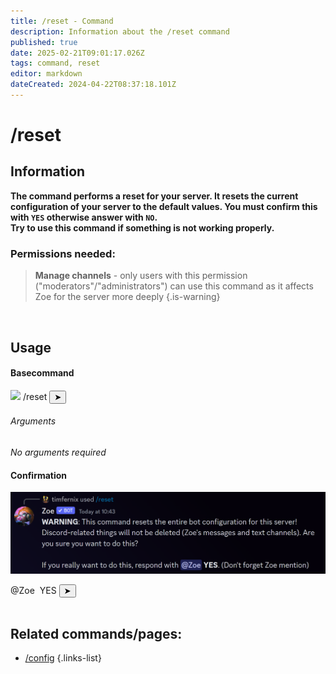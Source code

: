 ```yaml
---
title: /reset - Command
description: Information about the /reset command
published: true
date: 2025-02-21T09:01:17.026Z
tags: command, reset
editor: markdown
dateCreated: 2024-04-22T08:37:18.101Z
---
```


# /reset
## Information
**The command performs a reset for your server. It resets the current configuration of your server to the default values.
You must confirm this with `YES` otherwise answer with `NO`. <br>
Try to use this command if something is not working properly.**
<br>

### Permissions needed:
>**Manage channels** - only users with this permission ("moderators"/"administrators") can use this command as it affects Zoe for the server more deeply {.is-warning}

<br>

## Usage
#### Basecommand
<div class="discord-preview">
    <div class="dcp-chatbar">
        <img src="/zoe_logo.png" class="dcp-avatar">
        <span class="dcp-command">/reset</span>
        <button class="dcp-send-btn">&#10148;</button> 
    </div>
</div>

###### Arguments
*No arguments required*
<br>
 
#### Confirmation
![](/img/commands/reset.png)
<div class="discord-preview">
    <div class="dcp-chatbar">
      <span class="dcp-mention">@Zoe</span>
      &nbsp;YES
      <button class="dcp-send-btn">&#10148;</button> 
    </div>
</div>
<br>
 
## Related commands/pages:

- [/config](/en/commands/administrative/config/)
{.links-list}